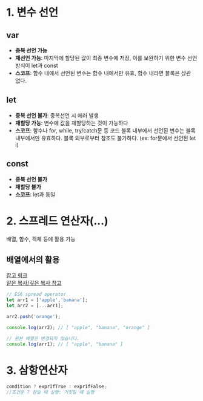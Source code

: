 # 1. 변수 선언
## var
+ __중복 선언 가능__ 
+ __재선언 가능__: 마지막에 할당된 값이 최종 변수에 저장, 이를 보완하기 위한 변수 선언 방식이 let과 const 
+ __스코프__: 함수 내에서 선언된 변수는 함수 내에서만 유효, 함수 내라면 블록은 상관 없다.


## let
+ __중복 선언 불가__: 중복선언 시 에러 발생
+ __재할당 가능__: 변수에 값을 재할당하는 것이 가능하다
+ __스코프__: 함수나 for, while, try/catch문 등 코드 블록 내부에서 선언된 변수는 블록 내부에서만 유효하다. 블록 외부로부터 참조도 불가하다. (ex: for문에서 선언된 let i)

## const
+ __중복 선언 불가__
+ __재할당 불가__
+ __스코프__: let과 동일  


# 2. 스프레드 연산자(...)
배열, 함수, 객체 등에 활용 가능  
## 배열에서의 활용 
[참고 링크](https://growing-jiwoo.tistory.com/35)  
[얕은 복사/깊은 복사 참고](https://likedev.tistory.com/entry/Javascript-%EB%B0%B0%EC%97%B4-%EB%B3%B5%EC%82%AC%ED%95%98%EB%8A%94-%EC%97%AC%EB%9F%AC%EA%B0%80%EC%A7%80-%EB%B0%A9%EB%B2%95%EC%96%95%EC%9D%80-%EB%B3%B5%EC%82%AC-%EA%B9%8A%EC%9D%80-%EB%B3%B5%EC%82%AC)

```js
// ES6 spread operator
let arr1 = ['apple','banana']; 
let arr2 = [...arr1]; 

arr2.push('orange'); 

console.log(arr2); // [ "apple", "banana", "orange" ]

// 원본 배열은 변경되지 않습니다.
console.log(arr1); // [ "apple", "banana" ]
```

# 3. 삼항연산자
```js
condition ? exprIfTrue : exprIfFalse;
//조건문 ? 참일 때 실행: 거짓일 때 실행
```


